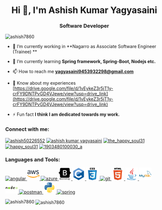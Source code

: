 <h1 align="center">Hi 👋, I'm Ashish Kumar Yagyasaini</h1>
<h3 align="center">Software Developer </h3>

<p align="left"> <img src="https://komarev.com/ghpvc/?username=ashish7860&label=Profile%20views&color=0e75b6&style=flat" alt="ashish7860" /> </p>

- 🔭 I’m currently working in **Nagarro as Associate Software Engineer (Trainee) **

- 🌱 I’m currently learning **Spring framework, Spring-Boot, Nodejs etc.**

- 📫 How to reach me **yagyasaini9453932298@gmail.com**

- 📄 Know about my experiences [https://drive.google.com/file/d/1vEykeZ3r5jT1y-crFY9DNTPvGD4VJewe/view?usp=drive_link](https://drive.google.com/file/d/1vEykeZ3r5jT1y-crFY9DNTPvGD4VJewe/view?usp=drive_link)

- ⚡ Fun fact **I think I am dedicated towards my work.**

<h3 align="left">Connect with me:</h3>
<p align="left">
<a href="https://twitter.com/ashish50226552" target="blank"><img align="center" src="https://raw.githubusercontent.com/rahuldkjain/github-profile-readme-generator/master/src/images/icons/Social/twitter.svg" alt="ashish50226552" height="30" width="40" /></a>
<a href="https://linkedin.com/in/ashish kumar yagyasaini" target="blank"><img align="center" src="https://raw.githubusercontent.com/rahuldkjain/github-profile-readme-generator/master/src/images/icons/Social/linked-in-alt.svg" alt="ashish kumar yagyasaini" height="30" width="40" /></a>
<a href="https://instagram.com/the_happy_soul31" target="blank"><img align="center" src="https://raw.githubusercontent.com/rahuldkjain/github-profile-readme-generator/master/src/images/icons/Social/instagram.svg" alt="the_happy_soul31" height="30" width="40" /></a>
<a href="https://www.codechef.com/users/happy_soul31" target="blank"><img align="center" src="https://cdn.jsdelivr.net/npm/simple-icons@3.1.0/icons/codechef.svg" alt="happy_soul31" height="30" width="40" /></a>
<a href="https://www.hackerrank.com/1903480100030_a" target="blank"><img align="center" src="https://raw.githubusercontent.com/rahuldkjain/github-profile-readme-generator/master/src/images/icons/Social/hackerrank.svg" alt="1903480100030_a" height="30" width="40" /></a>
</p>

<h3 align="left">Languages and Tools:</h3>
<p align="left"> <a href="https://angular.io" target="_blank" rel="noreferrer"> <img src="https://angular.io/assets/images/logos/angular/angular.svg" alt="angular" width="40" height="40"/> </a> <a href="https://aws.amazon.com" target="_blank" rel="noreferrer"> <img src="https://raw.githubusercontent.com/devicons/devicon/master/icons/amazonwebservices/amazonwebservices-original-wordmark.svg" alt="aws" width="40" height="40"/> </a> <a href="https://azure.microsoft.com/en-in/" target="_blank" rel="noreferrer"> <img src="https://www.vectorlogo.zone/logos/microsoft_azure/microsoft_azure-icon.svg" alt="azure" width="40" height="40"/> </a> <a href="https://getbootstrap.com" target="_blank" rel="noreferrer"> <img src="https://raw.githubusercontent.com/devicons/devicon/master/icons/bootstrap/bootstrap-plain-wordmark.svg" alt="bootstrap" width="40" height="40"/> </a> <a href="https://www.cprogramming.com/" target="_blank" rel="noreferrer"> <img src="https://raw.githubusercontent.com/devicons/devicon/master/icons/c/c-original.svg" alt="c" width="40" height="40"/> </a> <a href="https://www.w3schools.com/css/" target="_blank" rel="noreferrer"> <img src="https://raw.githubusercontent.com/devicons/devicon/master/icons/css3/css3-original-wordmark.svg" alt="css3" width="40" height="40"/> </a> <a href="https://git-scm.com/" target="_blank" rel="noreferrer"> <img src="https://www.vectorlogo.zone/logos/git-scm/git-scm-icon.svg" alt="git" width="40" height="40"/> </a> <a href="https://www.w3.org/html/" target="_blank" rel="noreferrer"> <img src="https://raw.githubusercontent.com/devicons/devicon/master/icons/html5/html5-original-wordmark.svg" alt="html5" width="40" height="40"/> </a> <a href="https://www.java.com" target="_blank" rel="noreferrer"> <img src="https://raw.githubusercontent.com/devicons/devicon/master/icons/java/java-original.svg" alt="java" width="40" height="40"/> </a> <a href="https://www.mysql.com/" target="_blank" rel="noreferrer"> <img src="https://raw.githubusercontent.com/devicons/devicon/master/icons/mysql/mysql-original-wordmark.svg" alt="mysql" width="40" height="40"/> </a> <a href="https://nodejs.org" target="_blank" rel="noreferrer"> <img src="https://raw.githubusercontent.com/devicons/devicon/master/icons/nodejs/nodejs-original-wordmark.svg" alt="nodejs" width="40" height="40"/> </a> <a href="https://postman.com" target="_blank" rel="noreferrer"> <img src="https://www.vectorlogo.zone/logos/getpostman/getpostman-icon.svg" alt="postman" width="40" height="40"/> </a> <a href="https://www.python.org" target="_blank" rel="noreferrer"> <img src="https://raw.githubusercontent.com/devicons/devicon/master/icons/python/python-original.svg" alt="python" width="40" height="40"/> </a> <a href="https://spring.io/" target="_blank" rel="noreferrer"> <img src="https://www.vectorlogo.zone/logos/springio/springio-icon.svg" alt="spring" width="40" height="40"/> </a> </p>

<p><img align="left" src="https://github-readme-stats.vercel.app/api/top-langs?username=ashish7860&show_icons=true&locale=en&layout=compact" alt="ashish7860" /></p>

<p>&nbsp;<img align="center" src="https://github-readme-stats.vercel.app/api?username=ashish7860&show_icons=true&locale=en" alt="ashish7860" /></p>
